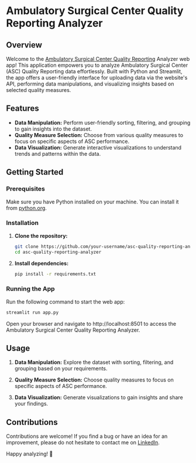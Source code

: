 # Ambulatory Surgical Center Quality Reporting Analyzer

## Overview
Welcome to the [Ambulatory Surgical Center Quality Reporting](https://www.cms.gov/medicare/quality/initiatives/asc-quality-reporting) Analyzer web app! This application empowers you to analyze Ambulatory Surgical Center (ASC) Quality Reporting data effortlessly. Built with Python and Streamlit, the app offers a user-friendly interface for uploading data via the website's API, performing data manipulations, and visualizing insights based on selected quality measures.

## Features
- **Data Manipulation:** Perform user-friendly sorting, filtering, and grouping to gain insights into the dataset.
- **Quality Measure Selection:** Choose from various quality measures to focus on specific aspects of ASC performance.
- **Data Visualization:** Generate interactive visualizations to understand trends and patterns within the data.

## Getting Started
### Prerequisites
Make sure you have Python installed on your machine. You can install it from [python.org](https://www.python.org/).

### Installation
1. **Clone the repository:**
    ```bash
    git clone https://github.com/your-username/asc-quality-reporting-analyzer.git
    cd asc-quality-reporting-analyzer
    ```

2. **Install dependencies:**
    ```bash
    pip install -r requirements.txt
    ```

### Running the App
Run the following command to start the web app:
```bash
streamlit run app.py
```
Open your browser and navigate to http://localhost:8501 to access the Ambulatory Surgical Center Quality Reporting Analyzer.

## Usage

1. **Data Manipulation:** Explore the dataset with sorting, filtering, and grouping based on your requirements.

2. **Quality Measure Selection:** Choose quality measures to focus on specific aspects of ASC performance.

3. **Data Visualization:** Generate visualizations to gain insights and share your findings.

## Contributions

Contributions are welcome! If you find a bug or have an idea for an improvement, please do not hesitate to contact me on [LinkedIn](https://www.linkedin.com/in/ramazan-abylkassov-23965097/).

Happy analyzing! 🚀
